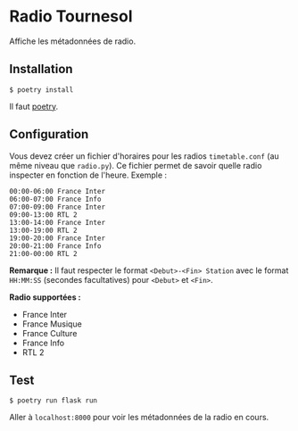 # Radio Tournesol

Affiche les métadonnées de radio.

## Installation

```
$ poetry install 
```

Il faut [poetry](https://github.com/sdispater/poetry).

## Configuration

Vous devez créer un fichier d'horaires pour les radios `timetable.conf` (au même niveau que `radio.py`). Ce fichier
permet de savoir quelle radio inspecter en fonction de l'heure. Exemple :

```
00:00-06:00 France Inter
06:00-07:00 France Info
07:00-09:00 France Inter
09:00-13:00 RTL 2
13:00-14:00 France Inter
13:00-19:00 RTL 2
19:00-20:00 France Inter
20:00-21:00 France Info
21:00-00:00 RTL 2
```

**Remarque :** Il faut respecter le format `<Debut>-<Fin> Station` avec le format `HH:MM:SS` (secondes facultatives) pour `<Debut>` et `<Fin>`.

**Radio supportées :**

- France Inter
- France Musique
- France Culture
- France Info
- RTL 2

## Test

```
$ poetry run flask run
```

Aller à `localhost:8000` pour voir les métadonnées de la radio en cours.
